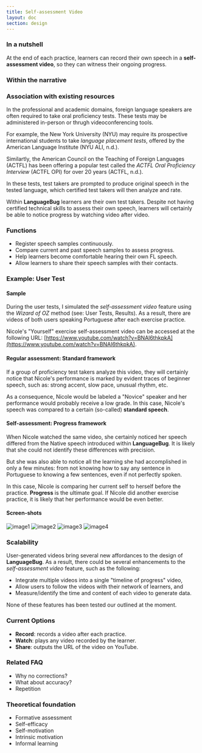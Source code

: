 ```yaml
---
title: Self-assessment Video
layout: doc
section: design
---
```


### In a nutshell

At the end of each practice, learners can record their own speech in a **self-assessment video**, so they can witness their ongoing progress.

### Within the narrative


### Association with existing resources

In the professional and academic domains, foreign language speakers are often required to take oral proficiency tests. These tests may be administered in-person or thrugh videoconferencing tools.

For example, the New York University (NYU) may require its prospective international students to take *language placement tests*, offered by the American Language Institute (NYU ALI, n.d.). 

Similartly, the American Council on the Teaching of Foreign Languages (ACTFL) has been offering a popular test called the *ACTFL Oral Proficiency Interview* (ACTFL OPI) for over 20 years (ACTFL, n.d.).

In these tests, test takers are prompted to produce original speech in the tested language, which certified test takers will then analyze and rate. 

Within **LanguageBug** learners are their own test takers. Despite not having certified technical skills to assess their own speech, learners will certainly be able to notice progress by watching video after video.

### Functions

* Register speech samples continuously.
* Compare current and past speech samples to assess progress.
* Help learners become comfortable hearing their own FL speech.
* Allow learners to share their speech samples with their contacts.

### Example: **User Test**

#### Sample

During the user tests, I simulated the *self-assessment video* feature using the *Wizard of OZ* method (see: User Tests, Results). As a result, there are videos of both users speaking Portuguese after each exercise practice.

Nicole's "Yourself" exercise self-assessment video can be accessed at the following URL: [https://www.youtube.com/watch?v=BNAl6thkpkA](https://www.youtube.com/watch?v=BNAl6thkpkA).

#### Regular assessment: Standard framework

If a group of proficiency test takers analyze this video, they will certainly notice that Nicole's performance is marked by evident traces of beginner speech, such as: strong accent, slow pace, unusual rhythm, etc.

As a consequence, Nicole would be labeled a "Novice" speaker and her performance would probably receive a low grade. In this case, Nicole's speech was compared to a certain (so-called) **standard speech**.

#### Self-assessment: Progress framework

When Nicole watched the same video, she certainly noticed her speech differed from the Native speech introduced within **LanguageBug**. It is likely that she could not identify these differences with precision.

But she was also able to notice all the learning she had accomplished in only a few minutes: from not knowing how to say any sentence in Portuguese to knowing a few sentences, even if not perfectly spoken. 

In this case, Nicole is comparing her current self to herself before the practice. **Progress** is the ultimate goal. If Nicole did another exercise practice, it is likely that her performance would be even better.

#### Screen-shots

![image1](dasd.jpg)
![image2](dasd.jpg)
![image3](dasd.jpg)
![image4](dasd.jpg)

### Scalability

User-generated videos bring several new affordances to the design of **LanguageBug**. As a result, there could be several enhancements to the *self-assessment video* feature, such as the following:

* Integrate multiple videos into a single "timeline of progress" video, 
* Allow users to follow the videos with their network of learners, and
* Measure/identify the time and content of each video to generate data.

None of these features has been tested our outlined at the moment.

### Current Options

* **Record**: records a video after each practice.
* **Watch**: plays any video recorded by the learner.
* **Share**: outputs the URL of the video on YouTube.

### Related FAQ

* Why no corrections?
* What about accuracy?
* Repetition

### Theoretical foundation

* Formative assessment
* Self-efficacy
* Self-motivation
* Intrinsic motivation
* Informal learning